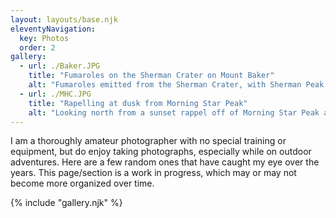 ```yaml
---
layout: layouts/base.njk
eleventyNavigation:
  key: Photos 
  order: 2
gallery:
  - url: ./Baker.JPG
    title: "Fumaroles on the Sherman Crater on Mount Baker"
    alt: "Fumaroles emitted from the Sherman Crater, with Sherman Peak in the background, on the way to the summit of Mount Baker. 07/02/2022"
  - url: ./MHC.JPG
    title: "Rapelling at dusk from Morning Star Peak"
    alt: "Looking north from a sunset rappel off of Morning Star Peak after climbing the route Mile High Club. 08/18/22"
---
```


I am a thoroughly amateur photographer with no special training or equipment, but do enjoy taking photographs, especially while on outdoor adventures.  Here are a few random ones that have caught my eye over the years.  This page/section is a work in progress, which may or may not become more organized over time.

{% include "gallery.njk" %}

